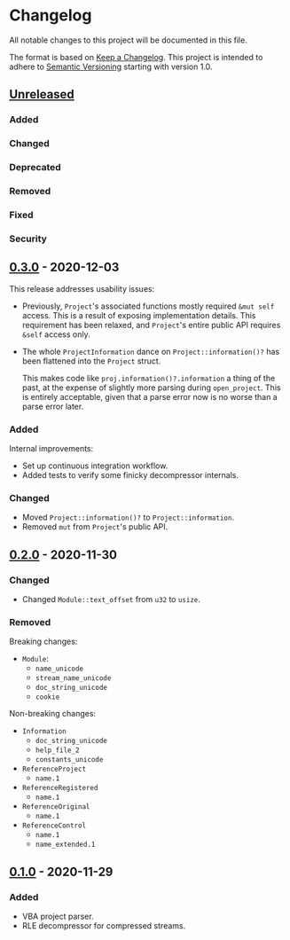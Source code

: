 # Changelog

All notable changes to this project will be documented in this file.

The format is based on [Keep a Changelog](https://keepachangelog.com/en/1.0.0/). This project is intended to adhere to [Semantic Versioning](https://semver.org/spec/v2.0.0.html) starting with version 1.0.

## [Unreleased]

### Added
### Changed
### Deprecated
### Removed
### Fixed
### Security

## [0.3.0] - 2020-12-03

This release addresses usability issues:

* Previously, `Project`'s associated functions mostly required `&mut self` access. This is a result of exposing implementation details. This requirement has been relaxed, and `Project`'s entire public API requires `&self` access only.
* The whole `ProjectInformation` dance on `Project::information()?` has been flattened into the `Project` struct.

  This makes code like `proj.information()?.information` a thing of the past, at the expense of slightly more parsing during `open_project`. This is entirely acceptable, given that a parse error now is no worse than a parse error later.

### Added

Internal improvements:

* Set up continuous integration workflow.
* Added tests to verify some finicky decompressor internals.

### Changed

* Moved `Project::information()?` to `Project::information`.
* Removed `mut` from `Project`'s public API.

## [0.2.0] - 2020-11-30

### Changed

* Changed `Module::text_offset` from `u32` to `usize`.

### Removed

Breaking changes:

* `Module`:
  * `name_unicode`
  * `stream_name_unicode`
  * `doc_string_unicode`
  * `cookie`

Non-breaking changes:

* `Information`
  * `doc_string_unicode`
  * `help_file_2`
  * `constants_unicode`
* `ReferenceProject`
  * `name.1`
* `ReferenceRegistered`
  * `name.1`
* `ReferenceOriginal`
  * `name.1`
* `ReferenceControl`
  * `name.1`
  * `name_extended.1`

## [0.1.0] - 2020-11-29

### Added

- VBA project parser.
- RLE decompressor for compressed streams.

[Unreleased]: https://github.com/tim-weis/ovba/compare/0.3.0...HEAD
[0.3.0]: https://github.com/tim-weis/ovba/compare/0.2.0...0.3.0
[0.2.0]: https://github.com/tim-weis/ovba/compare/0.1.0...0.2.0
[0.1.0]: https://github.com/tim-weis/ovba/compare/827d416...0.1.0
